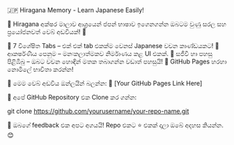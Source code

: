 🇯🇵 Hiragana Memory - Learn Japanese Easily!

🎌 Hiragana අක්ෂර මාලාව ආශ්‍රයෙන් ජපන් භාෂාව ඉගෙනගන්න ඔබටම වුණු සරල සහ ප්‍රයෝජනවත් වෙබ් අඩවියක්! 🌸

🔹 7 විශේෂිත Tabs – එක් එක් tab එකක්ම වෙනස් Japanese වචන කාණ්ඩයකට!
🔹 ආකර්ෂණීය පෙනුම – මනඃකලාත්මකව නිර්මාණය කළ UI එකක්.
🔹 සජීවී හා පහසු පිළිඹිබු – ඔබට වචන හොඳින් මතක තබාගන්න වඩාත් පහසුයි!
🔹 GitHub Pages හරහා නොමිලේ භාවිතා කරන්න!

🚀 මෙම වෙබ් අඩවිය ඔන්ලයින් බලන්න: 🔗 [Your GitHub Pages Link Here]

📌 අපේ GitHub Repository එක Clone කර ගන්න:

git clone https://github.com/yourusername/your-repo-name.git

🌟 ඔබගේ feedback එක අපට අගයයි! Repo එකට ⭐ එකක් දාලා ඔබේ අදහස කියන්න. 😊
